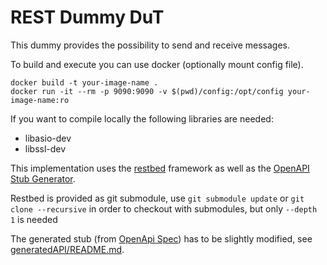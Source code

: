 # REST Dummy DuT

This dummy provides the possibility to send and receive messages.

To build and execute you can use docker (optionally mount config file).

```shell
docker build -t your-image-name .
docker run -it --rm -p 9090:9090 -v $(pwd)/config:/opt/config your-image-name:ro
```

If you want to compile locally the following libraries are needed:

- libasio-dev
- libssl-dev

This implementation uses the [restbed](https://github.com/Corvusoft/restbed) framework as well as
the [OpenAPI Stub Generator](https://github.com/OpenAPITools/openapi-generator).

Restbed is provided as git submodule, use `git submodule update` or `git clone --recursive` in order to checkout with submodules, but only `--depth 1` is needed

The generated stub (from [OpenApi Spec](REST_Dummy_DuT.yaml)) has to be slightly modified,
see [generatedAPI/README.md](generatedAPI/README.md).
